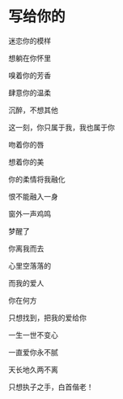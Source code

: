 <div id="metaData" createTime="2020-08-29 13:14:00" category="个人随笔" tags="诗词歌赋" title="写给你的"></div>

# 写给你的

迷恋你的模样

想躺在你怀里

嗅着你的芳香

肆意你的温柔

沉醉，不想其他

这一刻，你只属于我，我也属于你


吻着你的唇

想着你的美

你的柔情将我融化

恨不能融入一身


窗外一声鸡鸣

梦醒了

你离我而去

心里空落落的

而我的爱人

你在何方

只想找到，把我的爱给你

一生一世不变心

一直爱你永不腻

天长地久两不离

只想执子之手，白首偕老！
